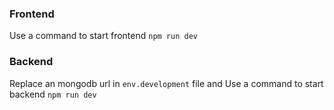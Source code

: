 ### Frontend
Use a command to start frontend
`npm run dev`

### Backend
Replace an mongodb url in `env.development` file and Use a command to start backend
`npm run dev`

